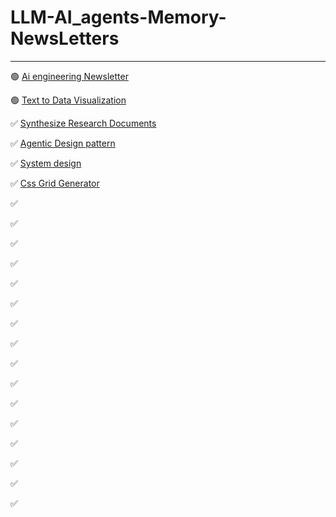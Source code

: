# LLM-AI_agents-Memory-NewsLetters

---

🟢 [Ai engineering Newsletter](https://aiengineering.beehiiv.com/)

🟢 [Text to Data Visualization](https://github.com/Canner/WrenAI)

✅ [Synthesize Research Documents](https://github.com/bytedance/Dolphin?utm_source=aiengineering.beehiiv.com&utm_medium=referral&utm_campaign=turn-pdfs-into-clean-llm-ready-data)

✅ [Agentic Design pattern](https://docs.google.com/document/u/0/d/1rsaK53T3Lg5KoGwvf8ukOUvbELRtH-V0LnOIFDxBryE/mobilebasic?pli=1#ftnt_ref1)

✅ [System design](https://www.linkedin.com/posts/rjritikjain_system-design-interview-handbook-activity-7388401576991838209-UzuH?utm_medium=ios_app&rcm=ACoAADbAih8BClt7VdsYDgfk0rshnKBLBbA4PYk&utm_source=social_share_send&utm_campaign=copy_link)

✅ [Css Grid Generator](https://cssgridgenerator.io/)

✅ [](url)

✅ [](url)

✅ [](url)

✅ [](url)

✅ [](url)

✅ [](url)

✅ [](url)

✅ [](url)

✅ [](url)

✅ [](url)

✅ [](url)

✅ [](url)

✅ [](url)

✅ [](url)

✅ [](url)

✅ [](url)





